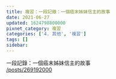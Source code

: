 ```yaml
---
title: 複習：一段記錄：一個癌末姊妹信主的故事
date: 2021-06-27
updated: 1624798800000
pixnet_category: 複習
categories: ['4. 其他', '複習']
tags: []
sidebar: 
---
```


<p>一段記錄：一個癌末姊妹信主的故事<br/>
<a href="/posts/269192000" target="_blank">/posts/269192000</a></p>
<p> </p>
